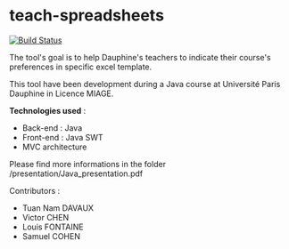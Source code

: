 # teach-spreadsheets
[![Build Status](https://travis-ci.org/LosProfesoresDeDauphine/Teach-spreadsheets.svg?branch=master)](https://travis-ci.org/LosProfesoresDeDauphine/Teach-spreadsheets)

The tool's goal is to help Dauphine's teachers to indicate their course's preferences in specific excel template.

This tool have been development during a Java course at Université Paris Dauphine in Licence MIAGE.

<b>Technologies used</b> :
- Back-end : Java
- Front-end : Java SWT
- MVC architecture

Please find more informations in the folder /presentation/Java_presentation.pdf

Contributors :
- Tuan Nam DAVAUX
- Victor CHEN
- Louis FONTAINE
- Samuel COHEN
